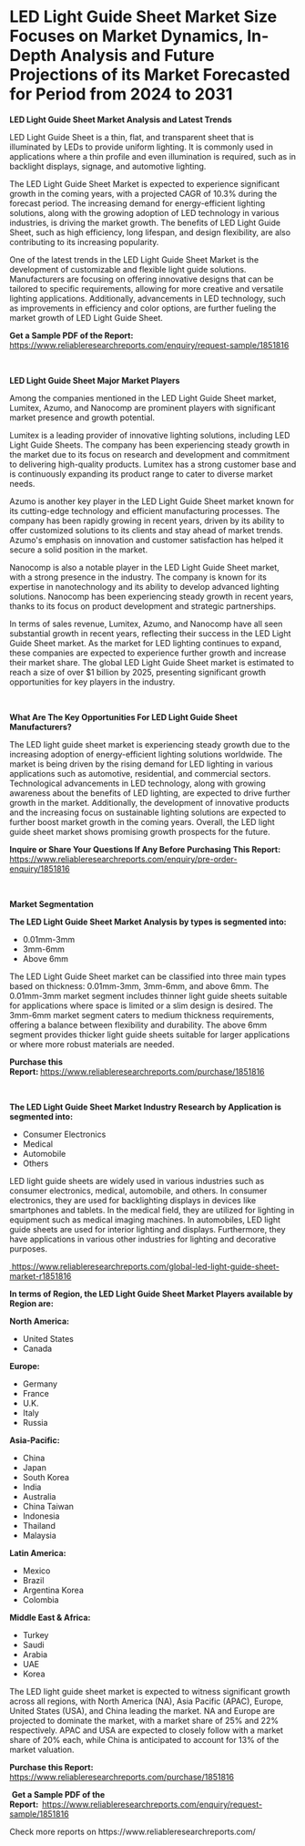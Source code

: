 <p><h1>LED Light Guide Sheet Market Size Focuses on Market Dynamics, In-Depth Analysis and Future Projections of its Market Forecasted for Period from 2024 to 2031</h1></p><p><strong>LED Light Guide Sheet Market Analysis and Latest Trends</strong></p>
<p><p>LED Light Guide Sheet is a thin, flat, and transparent sheet that is illuminated by LEDs to provide uniform lighting. It is commonly used in applications where a thin profile and even illumination is required, such as in backlight displays, signage, and automotive lighting.</p><p>The LED Light Guide Sheet Market is expected to experience significant growth in the coming years, with a projected CAGR of 10.3% during the forecast period. The increasing demand for energy-efficient lighting solutions, along with the growing adoption of LED technology in various industries, is driving the market growth. The benefits of LED Light Guide Sheet, such as high efficiency, long lifespan, and design flexibility, are also contributing to its increasing popularity.</p><p>One of the latest trends in the LED Light Guide Sheet Market is the development of customizable and flexible light guide solutions. Manufacturers are focusing on offering innovative designs that can be tailored to specific requirements, allowing for more creative and versatile lighting applications. Additionally, advancements in LED technology, such as improvements in efficiency and color options, are further fueling the market growth of LED Light Guide Sheet.</p></p>
<p><strong>Get a Sample PDF of the Report:&nbsp;</strong> <a href="https://www.reliableresearchreports.com/enquiry/request-sample/1851816">https://www.reliableresearchreports.com/enquiry/request-sample/1851816</a></p>
<p>&nbsp;</p>
<p><strong>LED Light Guide Sheet Major Market Players</strong></p>
<p><p>Among the companies mentioned in the LED Light Guide Sheet market, Lumitex, Azumo, and Nanocomp are prominent players with significant market presence and growth potential.</p><p>Lumitex is a leading provider of innovative lighting solutions, including LED Light Guide Sheets. The company has been experiencing steady growth in the market due to its focus on research and development and commitment to delivering high-quality products. Lumitex has a strong customer base and is continuously expanding its product range to cater to diverse market needs.</p><p>Azumo is another key player in the LED Light Guide Sheet market known for its cutting-edge technology and efficient manufacturing processes. The company has been rapidly growing in recent years, driven by its ability to offer customized solutions to its clients and stay ahead of market trends. Azumo's emphasis on innovation and customer satisfaction has helped it secure a solid position in the market.</p><p>Nanocomp is also a notable player in the LED Light Guide Sheet market, with a strong presence in the industry. The company is known for its expertise in nanotechnology and its ability to develop advanced lighting solutions. Nanocomp has been experiencing steady growth in recent years, thanks to its focus on product development and strategic partnerships.</p><p>In terms of sales revenue, Lumitex, Azumo, and Nanocomp have all seen substantial growth in recent years, reflecting their success in the LED Light Guide Sheet market. As the market for LED lighting continues to expand, these companies are expected to experience further growth and increase their market share. The global LED Light Guide Sheet market is estimated to reach a size of over $1 billion by 2025, presenting significant growth opportunities for key players in the industry.</p></p>
<p>&nbsp;</p>
<p><strong>What Are The Key Opportunities For LED Light Guide Sheet Manufacturers?</strong></p>
<p><p>The LED light guide sheet market is experiencing steady growth due to the increasing adoption of energy-efficient lighting solutions worldwide. The market is being driven by the rising demand for LED lighting in various applications such as automotive, residential, and commercial sectors. Technological advancements in LED technology, along with growing awareness about the benefits of LED lighting, are expected to drive further growth in the market. Additionally, the development of innovative products and the increasing focus on sustainable lighting solutions are expected to further boost market growth in the coming years. Overall, the LED light guide sheet market shows promising growth prospects for the future.</p></p>
<p><strong>Inquire or Share Your Questions If Any Before Purchasing This Report:</strong> <a href="https://www.reliableresearchreports.com/enquiry/pre-order-enquiry/1851816">https://www.reliableresearchreports.com/enquiry/pre-order-enquiry/1851816</a></p>
<p>&nbsp;</p>
<p><strong>Market Segmentation</strong></p>
<p><strong>The LED Light Guide Sheet Market Analysis by types is segmented into:</strong></p>
<p><ul><li>0.01mm-3mm</li><li>3mm-6mm</li><li>Above 6mm</li></ul></p>
<p><p>The LED Light Guide Sheet market can be classified into three main types based on thickness: 0.01mm-3mm, 3mm-6mm, and above 6mm. The 0.01mm-3mm market segment includes thinner light guide sheets suitable for applications where space is limited or a slim design is desired. The 3mm-6mm market segment caters to medium thickness requirements, offering a balance between flexibility and durability. The above 6mm segment provides thicker light guide sheets suitable for larger applications or where more robust materials are needed.</p></p>
<p><strong>Purchase this Report:&nbsp;</strong><a href="https://www.reliableresearchreports.com/purchase/1851816">https://www.reliableresearchreports.com/purchase/1851816</a></p>
<p>&nbsp;</p>
<p><strong>The LED Light Guide Sheet Market Industry Research by Application is segmented into:</strong></p>
<p><ul><li>Consumer Electronics</li><li>Medical</li><li>Automobile</li><li>Others</li></ul></p>
<p><p>LED light guide sheets are widely used in various industries such as consumer electronics, medical, automobile, and others. In consumer electronics, they are used for backlighting displays in devices like smartphones and tablets. In the medical field, they are utilized for lighting in equipment such as medical imaging machines. In automobiles, LED light guide sheets are used for interior lighting and displays. Furthermore, they have applications in various other industries for lighting and decorative purposes.</p></p>
<p><a href="https://www.reliableresearchreports.com/global-led-light-guide-sheet-market-r1851816">&nbsp;https://www.reliableresearchreports.com/global-led-light-guide-sheet-market-r1851816</a></p>
<p><strong>In terms of Region, the LED Light Guide Sheet Market Players available by Region are:</strong></p>
<p>
    <p> <strong> North America: </strong>
        <ul>
            <li>United States</li>
            <li>Canada</li>
        </ul>
        </p> 
    <p> <strong> Europe: </strong>
        <ul>
            <li>Germany</li>
            <li>France</li>
            <li>U.K.</li>
            <li>Italy</li>
            <li>Russia</li>
        </ul>
        </p> 
    <p> <strong> Asia-Pacific: </strong>
        <ul>
            <li>China</li>
            <li>Japan</li>
            <li>South Korea</li>
            <li>India</li>
            <li>Australia</li>
            <li>China Taiwan</li>
            <li>Indonesia</li>
            <li>Thailand</li>
            <li>Malaysia</li>
        </ul>
        </p> 
    <p> <strong> Latin America: </strong>
        <ul>
            <li>Mexico</li>
            <li>Brazil</li>
            <li>Argentina Korea</li>
            <li>Colombia</li>
        </ul>
        </p> 
    <p> <strong> Middle East & Africa: </strong>
        <ul>
            <li>Turkey</li>
            <li>Saudi</li>
            <li>Arabia</li>
            <li>UAE</li>
            <li>Korea</li>
        </ul>
    </p>
    </p>
<p><p>The LED light guide sheet market is expected to witness significant growth across all regions, with North America (NA), Asia Pacific (APAC), Europe, United States (USA), and China leading the market. NA and Europe are projected to dominate the market, with a market share of 25% and 22% respectively. APAC and USA are expected to closely follow with a market share of 20% each, while China is anticipated to account for 13% of the market valuation.</p></p>
<p><strong>Purchase this Report: </strong><a href="https://www.reliableresearchreports.com/purchase/1851816">https://www.reliableresearchreports.com/purchase/1851816</a></p>
<p>&nbsp;<strong>Get a Sample PDF of the Report:&nbsp;&nbsp;</strong><a href="https://www.reliableresearchreports.com/enquiry/request-sample/1851816">https://www.reliableresearchreports.com/enquiry/request-sample/1851816</a></p>
<p><strong></strong></p>
<p>Check more reports on https://www.reliableresearchreports.com/</p>